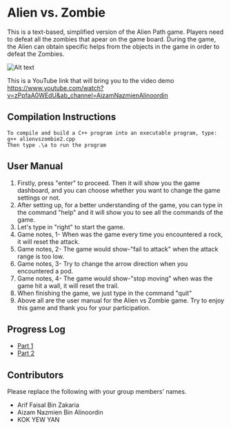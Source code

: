 # Alien vs. Zombie

This is a text-based, simplified version of the Alien Path game. Players need to defeat all the zombies that apear on the game board. During the game, the Alien can obtain specific helps from the objects in the game in order to defeat the Zombies. 

![Alt text](Screenshot%202023-02-19%20204552.jpg)

This is a YouTube link that will bring you to the video demo https://www.youtube.com/watch?v=zPpfaA0WEdU&ab_channel=AizamNazmienAlinoordin
## Compilation Instructions

```
To compile and build a C++ program into an executable program, type:
g++ alienvszombie2.cpp
Then type .\a to run the program

```

## User Manual

1. Firstly, press "enter" to proceed. Then it will show you the game dashboard, and you can choose whether you want to change the game settings or not.
2. After setting up, for a better understanding of the game, you can type in the command "help" and it will show you to see all the commands of the game.
3. Let's type in "right" to start the game.
4. Game notes, 1- When was the game every time you encountered a rock, it will reset the attack.
5. Game notes, 2- The game would show-"fail to attack" when the attack range is too low.
6. Game notes, 3- Try to change the arrow direction when you encountered a pod.
7. Game notes, 4- The game would show-"stop moving" when was the game hit a wall, it will reset the trail.
8. When finishing the game, we just type in the command "quit"
9. Above all are the user manual for the Alien vs Zombie game. Try to enjoy this game and thank you for your participation.

## Progress Log

- [Part 1](PART1.md)
- [Part 2](PART2.md)

## Contributors

Please replace the following with your group members' names. 

- Arif Faisal Bin Zakaria
- Aizam Nazmien Bin Alinoordin
- KOK YEW YAN 
